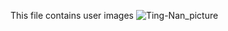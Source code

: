 This file contains user images
![Ting-Nan_picture](https://github.com/Ting-Nan/HelloWorld_Assignment2/assets/134560969/c14e1b43-927d-4ac2-84fe-2d621e4ee4fe)
